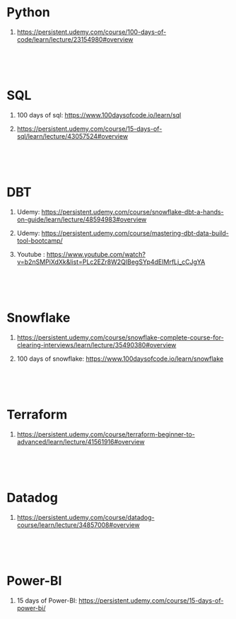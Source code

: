 # Python

1. <https://persistent.udemy.com/course/100-days-of-code/learn/lecture/23154980#overview>

&nbsp;

&nbsp;

# SQL

1. 100 days of sql: <https://www.100daysofcode.io/learn/sql>

2. <https://persistent.udemy.com/course/15-days-of-sql/learn/lecture/43057524#overview>

&nbsp;

&nbsp;

# DBT

1. Udemy: <https://persistent.udemy.com/course/snowflake-dbt-a-hands-on-guide/learn/lecture/48594983#overview>

2. Udemy: <https://persistent.udemy.com/course/mastering-dbt-data-build-tool-bootcamp/>

3. Youtube : <https://www.youtube.com/watch?v=b2nSMPiXdXk&list=PLc2EZr8W2QIBegSYp4dEIMrfLj_cCJgYA>

&nbsp;

&nbsp;

# Snowflake

1. <https://persistent.udemy.com/course/snowflake-complete-course-for-clearing-interviews/learn/lecture/35490380#overview>

2. 100 days of snowflake: https://www.100daysofcode.io/learn/snowflake

&nbsp;

&nbsp;

# Terraform

1. <https://persistent.udemy.com/course/terraform-beginner-to-advanced/learn/lecture/41561916#overview>

&nbsp;

&nbsp;

# Datadog

1. <https://persistent.udemy.com/course/datadog-course/learn/lecture/34857008#overview>

&nbsp;

&nbsp;

# Power-BI

1. 15 days of Power-BI: https://persistent.udemy.com/course/15-days-of-power-bi/
